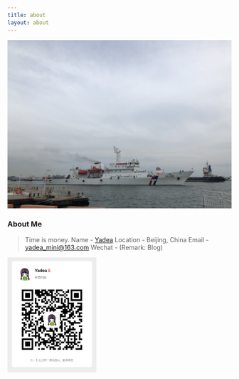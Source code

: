 ```yaml
---
title: about
layout: about
---
```


![aboutme](aboutme.jpeg)

### About Me

> Time is money.
> Name - [Yadea](https://github.com/Yadea-Web)
> Location - Beijing, China
> Email - yadea_mini@163.com
> Wechat - (Remark: Blog)
<img src="qrcode.jpeg" width="200" />